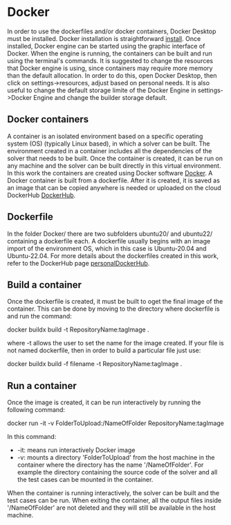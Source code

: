 # Docker 
In order to use the dockerfiles and/or docker containers, Docker Desktop must be installed. Docker installation is straightforward [install](https://www.docker.com/products/docker-desktop/). 
Once installed, Docker engine can be started using the graphic interface of Docker. When the engine is running, the containers can be built and run using the terminal's commands.
It is suggested to change the resources that Docker engine is using, since containers may require more memory than the default allocation. In order to do this, open Docker Desktop, then click on settings->resources, adjust based on personal needs. It is also useful to change the default storage limite of the Docker Engine in settings->Docker Engine and change the builder storage default.

## Docker containers
A container is an isolated environment based on a specific operating system (OS) (typically Linux based), in which a solver can be built. The environment created in a container includes all the dependencies of the solver that needs to be built. Once the container is created, it can be run on any machine and the solver can be built directly in this virtual environment. 
In this work the containers are created using Docker software [Docker](https://www.docker.com). A Docker container is built from a dockerfile. After it is created, it is saved as an image that can be copied anywhere is needed or uploaded on the cloud DockerHub [DockerHub](https://hub.docker.com).

## Dockerfile
In the folder Docker/ there are two subfolders ubuntu20/ and ubuntu22/ containing a dockerfile each. A dockerfile usually begins with an image import of the environment OS, which in this case is Ubuntu-20.04 and Ubuntu-22.04. 
For more details about the dockerfiles created in this work, refer to the DockerHub page [personalDockerHub](https://hub.docker.com/repository/docker/dcodoni/lib/general).

## Build a container
Once the dockerfile is created, it must be built to oget the final image of the container. This can be done by moving to the directory where dockerfile is and run the command:

docker buildx build -t RepositoryName:tagImage .

where -t allows the user to set the name for the image created. 
If your file is not named dockerfile, then in order to build a particular file just use:

docker buildx build -f filename -t RepositoryName:tagImage .

## Run a container
Once the image is created, it can be run interactively by running the following command:

docker run -it -v FolderToUpload:/NameOfFolder RepositoryName:tagImage

In this command:
- -it: means run interactively Docker image
- -v: mounts a directory 'FolderToUpload' from the host machine in the container where the directory has the name '/NameOfFolder'. For example the directory containing the source code of the solver and all the test cases can be mounted in the container.

When the container is running interactively, the solver can be built and the test cases can be run. When exiting the container, all the output files inside '/NameOfFolder' are not deleted and they will still be available in the host machine.
